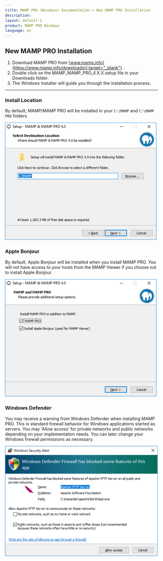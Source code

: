 ```yaml
---
title: MAMP PRO (Windows) Documentation > New MAMP PRO Installation
description: 
layout: default-2
product: MAMP PRO Windows
language: en
---
```


## New MAMP PRO Installation

1. Download MAMP PRO from [www.mamp.info](https://www.mamp.info/downloads){:target="_blank"} .
2. Double click on the MAMP_MAMP_PRO_4.X.X.setup file in your Downloads folder.
3. The Windows Installer will guide you through the installation process.

---

### Install Location

By default, MAMP/MAMP PRO will be installed in your  `C:\MAMP` and  `C:\MAMP PRO` folders. 

![MAMP](/en/MAMP-PRO-Windows/Installation/New-Install/InstallLocation.png)

### Apple Bonjour

By default, Apple Bonjour will be installed when you install MAMP PRO. You will not have access to your hosts from the MAMP Viewer if you choose not to install Apple Bonjour.

![MAMP](/en/MAMP-PRO-Windows/Installation/New-Install/InstallBonjour.png)

### Windows Defender

You may receive a warning from Windows Defender when installing MAMP PRO. This is standard firewall behavior for Windows applications started as servers. You may 'Allow access' for private networks and public networks depending on your implementation needs. You can later change your Windows firewall permissions as necessary.

![MAMP](/en/MAMP-PRO-Windows/Installation/New-Install/defender.png)










